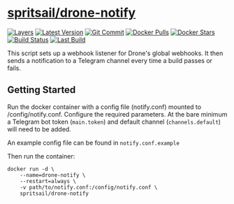 [hub]: https://hub.docker.com/r/spritsail/drone-notify
[git]: https://github.com/spritsail/drone-notify
[drone]: https://drone.spritsail.io/spritsail/drone-notify
[mbdg]: https://microbadger.com/images/spritsail/drone-notify

# [spritsail/drone-notify][hub]

[![Layers](https://images.microbadger.com/badges/image/spritsail/drone-notify.svg)][mbdg]
[![Latest Version](https://images.microbadger.com/badges/version/spritsail/drone-notify.svg)][hub]
[![Git Commit](https://images.microbadger.com/badges/commit/spritsail/drone-notify.svg)][git]
[![Docker Pulls](https://img.shields.io/docker/pulls/spritsail/drone-notify.svg)][hub]
[![Docker Stars](https://img.shields.io/docker/stars/spritsail/drone-notify.svg)][hub]
[![Build Status](https://drone.spritsail.io/api/badges/spritsail/drone-notify/status.svg)][drone]
[![Last Build](https://api.spritsail.io/badge/lastbuild/spritsail/drone-notify:latest)][drone]

This script sets up a webhook listener for Drone's global webhooks. It then sends a notification to a Telegram channel every time a build passes or fails.

## Getting Started

Run the docker container with a config file (notify.conf) mounted to /config/notify.conf. Configure the required parameters. At the bare minimum a Telegram bot token (`main.token`) and default channel (`channels.default`) will need to be added.

An example config file can be found in `notify.conf.example`

Then run the container:

```shell
docker run -d \
    --name=drone-notify \
    --restart=always \
    -v path/to/notify.conf:/config/notify.conf \
    spritsail/drone-notify
```
